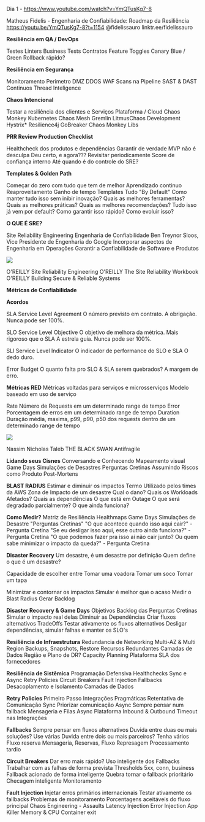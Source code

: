 Dia 1 - https://www.youtube.com/watch?v=YmQTusKg7-8

Matheus Fidelis - Engenharia de Confiabilidade: Roadmap da Resiliência
https://youtu.be/YmQTusKg7-8?t=1154
@fidelissauro
linktr.ee/fidelissauro


**Resiliência em QA / DevOps**

Testes
Linters
Business Tests Contratos
Feature Toggles
Canary
Blue / Green
Rollback rápido?

**Resiliência em Segurança**

Monitoramento
Perimetro
DMZ
DDOS
WAF
Scans na Pipeline
SAST & DAST Continuos
Thread Inteligence

**Chaos Intencional**

Testar a resiliência dos clientes e Serviços
Plataforma / Cloud 
	Chaos Monkey
Kubernetes
	Chaos Mesh
	Gremlin
	LitmusChaos 
Development
	Hystrix*
	Resilience4j
	GoBreaker
	Chaos Monkey Libs

**PRR Review Production Checklist**

Healthcheck dos produtos e dependências
Garantir de verdade
MVP não é desculpa
Deu certo, e agora???
Revisitar periodicamente
Score de confiança interno 
Até quando é do controle do SRE?



**Templates & Golden Path**

Começar do zero com tudo que tem de melhor
Aprendizado continuo
Reaproveitamento Ganho de tempo
Templates
Tudo "By Default"
Como manter tudo isso sem inibir inovação?
Quais as melhores ferramentas?
Quais as melhores práticas? 
Quais as melhores recomendações?
Tudo isso já vem por default? 
Como garantir isso rápido? 
Como evoluir isso?



**O QUE É SRE?**

Site Reliability Engineering
Engenharia de Confiabilidade
Ben Treynor Sloos, Vice Presidente de Engenharia do Google
Incorporar aspectos de Engenharia em Operações
Garantir a Confiabilidade de Software e Produtos

![](PlatformEngeneering/PlatEngSum2023/Dia1/2023-04-25_18-46.png)

O'REILLY Site Reliability Engineering
O'REILLY The Site Reliability Workbook
O'REILLY Building Secure & Reliable Systems



**Métricas de Confiabilidade**

**Acordos**

SLA
Service Level Agreement
O número previsto em contrato. 
A obrigação.
Nunca pode ser 100%.

SLO
Service Level Objective
O objetivo de melhora da métrica.
Mais rigoroso que o SLA 
A estrela guia.
Nunca pode ser 100%.

SLI
Service Level Indicator
O indicador de performance do SLO e SLA
O dedo duro.

Error Budget
O quanto falta pro SLO & SLA serem quebrados?
A margem de erro.



**Métricas RED**
Métricas voltadas para serviços e microsserviços
Modelo baseado em uso de serviço


Rate
Número de Requests em um determinado range de tempo
Error
Porcentagem de erros em um determinado range de tempo
Duration
Duração média, maxima, p99, p90, p50 dos requests dentro de um determinado range de tempo

![](PlatformEngeneering/PlatEngSum2023/Dia1/2023-04-25_18-47.png)

Nassim Nicholas Taleb
THE BLACK SWAN
Antifragile


**Lidando seus Cisnes**
Conversando e Conhecendo
Mapeamento visual
Game Days
Simulações de Desastres 
Perguntas Cretinas
Assumindo Riscos como Produto
Post-Mortens


**BLAST RADIUS**
Estimar e diminuir os impactos
Termo Utilizado pelos times da AWS
Zona de Impacto de um desastre
Qual o dano?
Quais os Workloads Afetados?
Quais as dependências
O que está em Outage
O que será degradado parcialmente?
O que ainda funciona?


**Como Medir?**
	Matriz de Resiliência
	Healthmaps
	Game Days
	Simulações de Desastre
	"Perguntas Cretinas"
		"O que acontece quando isso aqui cair?" - Pergunta Cretina
		"Se eu desligar isso aqui, esse outro ainda funciona?" - Pergunta Cretina
		"O que podemos fazer pra isso aí não cair junto? Ou quem sabe minimizar o impacto da queda?" - Pergunta Cretina

**Disaster Recovery**
Um desastre, é um desastre por definição 
Quem define o que é um desastre?

Capacidade de escolher entre
	Tomar uma voadora
	Tomar um soco
	Tomar um tapa

Minimizar e contornar os impactos 
Simular é melhor que o acaso
Medir o Blast Radius
Gerar Backlog


**Disaster Recovery & Game Days**
Objetivos
Backlog das Perguntas Cretinas
Simular o impacto real delas
Diminuir as Dependências
Criar fluxos alternativos
TradeOffs
Testar ativamente os fluxos alternativos
Desligar dependências, simular falhas e manter os SLO's


**Resiliência de Infraestrutura**
Redundancia de Networking
Multi-AZ & Multi Region 
Backups, Snapshots, Restore 
Recursos Redundantes
Camadas de Dados
Região e Plano de DR?
Capacity Planning
Plataforma
SLA dos fornecedores

**Resiliência de Sistêmica**
Programação Defensiva
Healthchecks
Sync e Async
Retry Policies
Circuit Breakers
Fault Injection 
Fallbacks
Desacoplamento e Isolamento
Camadas de Dados


**Retry Policies**
Primeiro Passo
Integrações Pragmáticas
Retentativa de Comunicação Sync
Priorizar comunicação Async
Sempre pensar num fallback
Mensageria e Filas Async
Plataforma Inbound & Outbound 
Timeout nas Integrações


**Fallbacks**
Sempre pensar em fluxos alternativos 
Duvida entre duas ou mais soluções?
	Use várias
Duvida entre dois ou mais parceiros?
	Tenha vários
Fluxo reserva
Mensageria, Reservas, Fluxo
Represagem
Processamento tardio

**Circuit Breakers**
Dar erro mais rápido?
Uso inteligente dos Fallbacks
Trabalhar com as falhas de forma prevista
Thresholds 5xx, conn, business
Fallback acionado de forma inteligente
Quebra tornar o fallback prioritário
Checagem inteligente
Monitoramento


**Fault Injection**
Injetar erros primários internacionais 
Testar ativamente os fallbacks
Problemas de monitoramento 
Porcentagens aceitáveis do fluxo principal
Chaos Engineering - Assaults
	Latency Injection
	Error Injection
	App Killer
	Memory & CPU
	Container exit